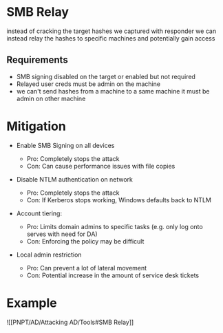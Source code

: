 # SMB Relay 
instead of cracking the target hashes we captured with responder we can instead relay the hashes to specific machines and potentially gain access
## Requirements 
- SMB signing disabled on the target or enabled but not required 
- Relayed user creds must be admin on the machine
- we can't send hashes from a machine to a same machine it must be admin on other machine


# Mitigation

- Enable SMB Signing on all devices
    - Pro: Completely stops the attack
    - Con: Can cause performance issues with file copies
- Disable NTLM authentication on network 
	- Pro: Completely stops the attack
    - Con: If Kerberos stops working, Windows defaults back to NTLM
- Account tiering:
	 - Pro: Limits domain admins to specific tasks (e.g. only log onto serves with need for DA)
    - Con: Enforcing the policy may be difficult 

- Local admin restriction
	- Pro: Can prevent a lot of lateral movement
	- Con: Potential increase in the amount of service desk tickets 


# Example


![[PNPT/AD/Attacking AD/Tools#SMB Relay]]